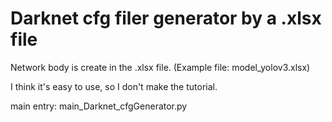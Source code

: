 # Darknet cfg filer generator by a .xlsx file

Network body is create in the .xlsx file. (Example file: model_yolov3.xlsx)

I think it's easy to use, so I don't make the tutorial.

main entry: main_Darknet_cfgGenerator.py
